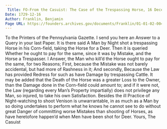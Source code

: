 ```yaml
---
 Title: FO-From the Casuist: The Case of the Trespassing Horse, 16 December 1729
Date: 1729-12-16
Author: Franklin, Benjamin
Page URL: https://founders.archives.gov/documents/Franklin/01-01-02-0046
---
```


To the Printers of the Pennsylvania Gazette.
I send you here an Answer to a Query in your last Paper. It is there said A Man by Night shot a trespassing Horse in his Corn-field, taking the Horse for a Deer. Then it is queried Whether he ought to pay for the same, since it was by Mistake, and the Horse a Trespasser.
I Answer, the Man who kill’d the Horse ought to pay for the same, for two Reasons; First, because the Mistake was not barely accidental, but had more of Rashness in it; And secondly, Because the Law has provided Redress for such as have Damage by trespassing Cattle.
It may be added that the Death of the Horse was a greater Loss to the Owner, than the Damage done in the Corn-field could amount to; and if it were not, the Law (regarding every Man’s Property impartially) does not privilege any Man, so injured, to take his own Satisfaction. Besides the ill Practice of Night-watching to shoot Venison is unwarrantable, in as much as a Man by so doing undertakes to perform what he knows he cannot see to do without great Danger of committing worse Mistakes than shooting of Horses, as have heretofore happen’d when Men have been shot for Deer. Yours,
The Casuist


